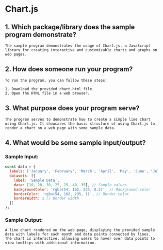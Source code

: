 # Chart.js

## 1. Which package/library does the sample program demonstrate?

    The sample program demonstrates the usage of Chart.js, a JavaScript library for creating interactive and customizable charts and graphs on web pages.

## 2. How does someone run your program?

    To run the program, you can follow these steps:

    1. Download the provided chart.html file.
    2. Open the HTML file in a web browser.

## 3. What purpose does your program serve?

    The program serves to demonstrate how to create a simple line chart using Chart.js. It showcases the basic structure of using Chart.js to render a chart on a web page with some sample data.

## 4. What would be some sample input/output?

### Sample Input:
```javascript
const data = {
  labels: ['January', 'February', 'March', 'April', 'May', 'June', 'July'],
  datasets: [{
    label: 'Sample Data',
    data: [10, 20, 30, 25, 15, 40, 35], // Sample values
    backgroundColor: 'rgba(54, 162, 235, 0.2)', // Background color
    borderColor: 'rgba(54, 162, 235, 1)', // Border color
    borderWidth: 1 // Border width
  }]
};
```
### Sample Output:

    A line chart rendered on the web page, displaying the provided sample data with labels for each month and data points connected by lines. The chart is interactive, allowing users to hover over data points to view tooltips with additional information.